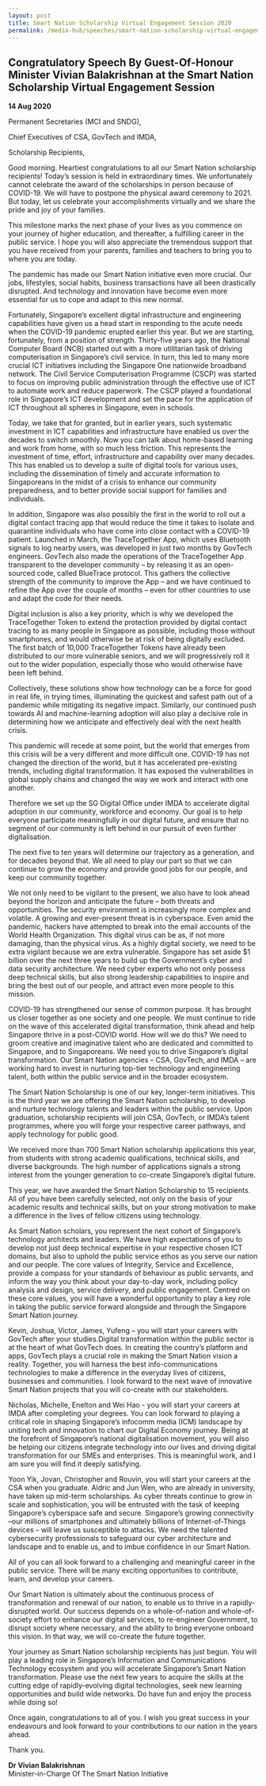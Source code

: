 ```yaml
---
layout: post
title: Smart Nation Scholarship Virtual Engagement Session 2020
permalink: /media-hub/speeches/smart-nation-scholarship-virtual-engagement-session-2020
---
```

## Congratulatory Speech By Guest-Of-Honour Minister Vivian Balakrishnan at the Smart Nation Scholarship Virtual Engagement Session

**14 Aug 2020**

Permanent Secretaries (MCI and SNDG),

Chief Executives of CSA, GovTech and IMDA,

Scholarship Recipients,

Good morning. Heartiest congratulations to all our Smart Nation scholarship recipients! Today’s session is held in extraordinary times. We unfortunately cannot celebrate the award of the scholarships in person because of COVID-19. We will have to postpone the physical award ceremony to 2021. But today, let us celebrate your accomplishments virtually and we share the pride and joy of your families.  
  
This milestone marks the next phase of your lives as you commence on your journey of higher education, and thereafter, a fulfilling career in the public service. I hope you will also appreciate the tremendous support that you have received from your parents, families and teachers to bring you to where you are today.  

The pandemic has made our Smart Nation initiative even more crucial. Our jobs, lifestyles, social habits, business transactions have all been drastically disrupted. And technology and innovation have become even more essential for us to cope and adapt to this new normal.

Fortunately, Singapore’s excellent digital infrastructure and engineering capabilities have given us a head start in responding to the acute needs when the COVID-19 pandemic erupted earlier this year. But we are starting, fortunately, from a position of strength. Thirty-five years ago, the National Computer Board (NCB) started out with a more utilitarian task of driving computerisation in Singapore’s civil service. In turn, this led to many more crucial ICT initiatives including the Singapore One nationwide broadband network. The Civil Service Computerisation Programme (CSCP) was started to focus on improving public administration through the effective use of ICT to automate work and reduce paperwork. The CSCP played a foundational role in Singapore’s ICT development and set the pace for the application of ICT throughout all spheres in Singapore, even in schools.

Today, we take that for granted, but in earlier years, such systematic investment in ICT capabilities and infrastructure have enabled us over the decades to switch smoothly. Now you can talk about home-based learning and work from home, with so much less friction. This represents the investment of time, effort, infrastructure and capability over many decades. This has enabled us to develop a suite of digital tools for various uses, including the dissemination of timely and accurate information to Singaporeans in the midst of a crisis to enhance our community preparedness, and to better provide social support for families and individuals.

In addition, Singapore was also possibly the first in the world to roll out a digital contact tracing app that would reduce the time it takes to isolate and quarantine individuals who have come into close contact with a COVID-19 patient. Launched in March, the TraceTogether App, which uses Bluetooth signals to log nearby users, was developed in just two months by GovTech engineers. GovTech also made the operations of the TraceTogether App transparent to the developer community – by releasing it as an open-sourced code, called BlueTrace protocol. This gathers the collective strength of the community to improve the App – and we have continued to refine the App over the couple of months – even for other countries to use and adapt the code for their needs.

Digital inclusion is also a key priority, which is why we developed the TraceTogether Token to extend the protection provided by digital contact tracing to as many people in Singapore as possible, including those without smartphones, and would otherwise be at risk of being digitally excluded. The first batch of 10,000 TraceTogether Tokens have already been distributed to our more vulnerable seniors, and we will progressively roll it out to the wider population, especially those who would otherwise have been left behind.

Collectively, these solutions show how technology can be a force for good in real life, in trying times, illuminating the quickest and safest path out of a pandemic while mitigating its negative impact. Similarly, our continued push towards AI and machine-learning adoption will also play a decisive role in determining how we anticipate and effectively deal with the next health crisis.

This pandemic will recede at some point, but the world that emerges from this crisis will be a very different and more difficult one. COVID-19 has not changed the direction of the world, but it has accelerated pre-existing trends, including digital transformation. It has exposed the vulnerabilities in global supply chains and changed the way we work and interact with one another.

Therefore we set up the SG Digital Office under IMDA to accelerate digital adoption in our community, workforce and economy. Our goal is to help everyone participate meaningfully in our digital future, and ensure that no segment of our community is left behind in our pursuit of even further digitalisation.

The next five to ten years will determine our trajectory as a generation, and for decades beyond that. We all need to play our part so that we can continue to grow the economy and provide good jobs for our people, and keep our community together.

We not only need to be vigilant to the present, we also have to look ahead beyond the horizon and anticipate the future – both threats and opportunities. The security environment is increasingly more complex and volatile. A growing and ever-present threat is in cyberspace. Even amid the pandemic, hackers have attempted to break into the email accounts of the World Health Organization. This digital virus can be as, if not more damaging, than the physical virus. As a highly digital society, we need to be extra vigilant because we are extra vulnerable. Singapore has set aside $1 billion over the next three years to build up the Government’s cyber and data security architecture. We need cyber experts who not only possess deep technical skills, but also strong leadership capabilities to inspire and bring the best out of our people, and attract even more people to this mission.

COVID-19 has strengthened our sense of common purpose. It has brought us closer together as one society and one people. We must continue to ride on the wave of this accelerated digital transformation, think ahead and help Singapore thrive in a post-COVID world. How will we do this? We need to groom creative and imaginative talent who are dedicated and committed to Singapore, and to Singaporeans. We need you to drive Singapore’s digital transformation. Our Smart Nation agencies – CSA, GovTech, and IMDA – are working hard to invest in nurturing top-tier technology and engineering talent, both within the public service and in the broader ecosystem.

The Smart Nation Scholarship is one of our key, longer-term initiatives. This is the third year we are offering the Smart Nation scholarship, to develop and nurture technology talents and leaders within the public service. Upon graduation, scholarship recipients will join CSA, GovTech, or IMDA’s talent programmes, where you will forge your respective career pathways, and apply technology for public good.

We received more than 700 Smart Nation scholarship applications this year, from students with strong academic qualifications, technical skills, and diverse backgrounds. The high number of applications signals a strong interest from the younger generation to co-create Singapore’s digital future.

This year, we have awarded the Smart Nation Scholarship to 15 recipients. All of you have been carefully selected, not only on the basis of your academic results and technical skills, but on your strong motivation to make a difference in the lives of fellow citizens using technology.

As Smart Nation scholars, you represent the next cohort of Singapore’s technology architects and leaders. We have high expectations of you to develop not just deep technical expertise in your respective chosen ICT domains, but also to uphold the public service ethos as you serve our nation and our people. The core values of Integrity, Service and Excellence, provide a compass for your standards of behaviour as public servants, and inform the way you think about your day-to-day work, including policy analysis and design, service delivery, and public engagement. Centred on these core values, you will have a wonderful opportunity to play a key role in taking the public service forward alongside and through the Singapore Smart Nation journey.

Kevin, Joshua, Victor, James, Yufeng – you will start your careers with GovTech after your studies.Digital transformation within the public sector is at the heart of what GovTech does. In creating the country’s platform and apps, GovTech plays a crucial role in making the Smart Nation vision a reality. Together, you will harness the best info-communications technologies to make a difference in the everyday lives of citizens, businesses and communities. I look forward to the next wave of innovative Smart Nation projects that you will co-create with our stakeholders.

Nicholas, Michelle, Enelton and Wei Hao - you will start your careers at IMDA after completing your degrees. You can look forward to playing a critical role in shaping Singapore’s infocomm media (ICM) landscape by uniting tech and innovation to chart our Digital Economy journey. Being at the forefront of Singapore’s national digitalisation movement, you will also be helping our citizens integrate technology into our lives and driving digital transformation for our SMEs and enterprises. This is meaningful work, and I am sure you will find it deeply satisfying.

Yoon Yik, Jovan, Christopher and Rouvin, you will start your careers at the CSA when you graduate. Aldric and Jun Wen, who are already in university, have taken up mid-term scholarships. As cyber threats continue to grow in scale and sophistication, you will be entrusted with the task of keeping Singapore’s cyberspace safe and secure. Singapore’s growing connectivity –our millions of smartphones and ultimately billions of Internet-of-Things devices – will leave us susceptible to attacks. We need the talented cybersecurity professionals to safeguard our cyber architecture and landscape and to enable us, and to imbue confidence in our Smart Nation.

All of you can all look forward to a challenging and meaningful career in the public service. There will be many exciting opportunities to contribute, learn, and develop your careers.

Our Smart Nation is ultimately about the continuous process of transformation and renewal of our nation, to enable us to thrive in a rapidly-disrupted world. Our success depends on a whole-of-nation and whole-of-society effort to enhance our digital services, to re-engineer Government, to disrupt society where necessary, and the ability to bring everyone onboard this vision. In that way, we will co-create the future together.

Your journey as Smart Nation scholarship recipients has just begun. You will play a leading role in Singapore’s Information and Communications Technology ecosystem and you will accelerate Singapore’s Smart Nation transformation. Please use the next few years to acquire the skills at the cutting edge of rapidly-evolving digital technologies, seek new learning opportunities and build wide networks. Do have fun and enjoy the process while doing so!

Once again, congratulations to all of you. I wish you great success in your endeavours and look forward to your contributions to our nation in the years ahead.

Thank you.

**Dr Vivian Balakrishnan** <br>
Minister-in-Charge Of The Smart Nation Initiative
